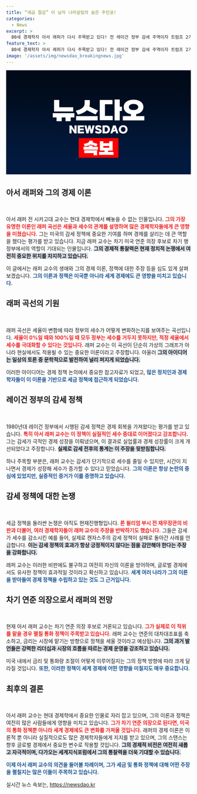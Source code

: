 ```yaml
---
title: “세금 절감” 이 남자 나라살림의 숨은 주인공!
categories:
  - News
excerpt: >
  80세 경제학자 아서 래퍼가 다시 주목받고 있다! 전 레이건 정부 감세 주역이자 트럼프 2기의 연준 의장 후보로 떠오른 그의 통찰력을 9월 세계지식포럼에서 확인해 보세요!
feature_text: >
  80세 경제학자 아서 래퍼가 다시 주목받고 있다! 전 레이건 정부 감세 주역이자 트럼프 2기의 연준 의장 후보로 떠오른 그의 통찰력을 9월 세계지식포럼에서 확인해 보세요!
image: '/assets/img/newsdao_breakingnews.jpg'
---
```


<p><img src="/assets/img/newsdao_breakingnews.jpg" alt="ranknews 속보" /></p>

<h2 data-ke-size="size26">아서 래퍼와 그의 경제 이론</h2>

<p data-ke-size="size16">&nbsp;</p>

<p>아서 래퍼 전 시카고대 교수는 현대 경제학에서 빼놓을 수 없는 인물입니다. <b><span style="color: #ee2323;">그의 가장 유명한 이론인 래퍼 곡선은 세율과 세수의 관계를 설명하며 많은 경제학자들에게 큰 영향을 미쳤습니다.</span></b> 그는 미국의 감세 정책에 중요한 기여를 하며 경제를 살리는 데 큰 역할을 했다는 평가를 받고 있습니다. 지금 래퍼 교수는 차기 미국 연준 의장 후보로 차기 행정부에서의 역할이 기대되는 인물입니다. <b><span style="background-color: #21538527;">그의 경제적 통찰력은 현재 정치적 논쟁에서 여전히 중요한 위치를 차지하고 있습니다.</span></b></p>

<p>이 글에서는 래퍼 교수의 생애와 그의 경제 이론, 정책에 대한 주장 등을 심도 있게 살펴보겠습니다. <b><span style="color: #1a5490;">그의 이론과 정책은 미국뿐 아니라 세계 경제에도 큰 영향을 미치고 있습니다.</span></b></p>

<h2>래퍼 곡선의 기원</h2>

<p data-ke-size="size16">&nbsp;</p>

<p>래퍼 곡선은 세율이 변함에 따라 정부의 세수가 어떻게 변화하는지를 보여주는 곡선입니다. <b><span style="color: #ee2323;">세율이 0%일 때와 100%일 때 모두 정부는 세수를 거두지 못하지만, 적정 세율에서 세수를 극대화할 수 있다는 것입니다.</span></b> 래퍼 교수는 이 곡선이 단순히 가상의 그래프가 아니라 현실에서도 적용될 수 있는 중요한 이론이라고 주장합니다. 아울러 <b><span style="background-color: #21538527;">그의 아이디어는 일상의 토론 중 문학적으로 발전하여 널리 퍼지게 되었습니다.</span></b> </p>

<p>이러한 아이디어는 경제 정책 논의에서 중요한 참고자료가 되었고, <b><span style="color: #1a5490;">많은 정치인과 경제학자들이 이 이론을 기반으로 세금 정책에 접근하게 되었습니다.</span></b></p>

<h2>레이건 정부의 감세 정책</h2>

<p data-ke-size="size16">&nbsp;</p>

<p>1980년대 레이건 정부에서 시행된 감세 정책은 경제 회복을 가져왔다는 평가를 받고 있습니다. <b><span style="color: #ee2323;">특히 아서 래퍼 교수는 이 정책이 실질적인 세수 증대로 이어졌다고 강조합니다.</span></b> 그는 감세가 극적인 경제 성장을 이뤄냈으며, 이 결과로 실업률과 경제 성장률이 크게 개선되었다고 주장합니다. <b><span style="background-color: #21538527;">실제로 감세 전후의 통계는 이 주장을 뒷받침합니다.</span></b></p>

<p>하나 주목할 부분은, 래퍼 교수는 감세가 단기적으로 세수를 줄일 수 있지만, 시간이 지나면서 경제가 성장해 세수가 증가할 수 있다고 믿었습니다. <b><span style="color: #1a5490;">그의 이론은 항상 논란의 중심에 있었지만, 실증적인 증거가 이를 증명하고 있습니다.</span></b></p>

<h2>감세 정책에 대한 논쟁</h2>

<p data-ke-size="size16">&nbsp;</p>

<p>세금 정책을 둘러싼 논쟁은 아직도 현재진행형입니다. <b><span style="color: #ee2323;">론 윌리엄 부시 전 재무장관의 비판과 더불어, 여러 경제학자들이 래퍼 교수의 주장을 반박하기도 했습니다.</span></b> 그들은 감세가 세수를 감소시킨 예를 들어, 실제로 캔자스주의 감세 정책이 실패로 돌아간 사례를 언급합니다. <b><span style="background-color: #21538527;">이는 감세 정책의 효과가 항상 긍정적이지 않다는 점을 감안해야 한다는 주장을 강화합니다.</span></b></p>

<p>래퍼 교수는 이러한 비판에도 불구하고 여전히 자신의 이론을 방어하며, 글로벌 경제에서도 유사한 정책이 효과적일 것이라고 확신하고 있습니다. <b><span style="color: #1a5490;">세계 여러 나라가 그의 이론을 받아들여 경제 정책을 수립하고 있는 것도 그 근거입니다.</span></b></p>

<h2>차기 연준 의장으로서 래퍼의 전망</h2>

<p data-ke-size="size16">&nbsp;</p>

<p>현재 아서 래퍼 교수는 차기 연준 의장 후보로 거론되고 있습니다. <b><span style="color: #ee2323;">그가 실제로 이 직위를 맡을 경우 펼칠 통화 정책이 주목받고 있습니다.</span></b> 래퍼 교수는 연준의 대차대조표를 축소하고, 금리는 시장에 맡기는 방향으로 정책을 세울 것이라고 예상됩니다. <b><span style="background-color: #21538527;">그의 과거 발언들은 강력한 리더십과 시장의 흐름을 따르는 경제 운영을 강조하고 있습니다.</span></b></p>

<p>미국 내에서 금리 및 통화량 조절이 어떻게 이루어질지는 그의 정책 방향에 따라 크게 달라질 것입니다. <b><span style="color: #1a5490;">또한, 이러한 정책이 세계 경제에 어떤 영향을 미칠지도 매우 중요합니다.</span></b></p>

<h2>최후의 결론</h2>

<p data-ke-size="size16">&nbsp;</p>

<p>아서 래퍼 교수는 현대 경제학에서 중요한 인물로 자리 잡고 있으며, 그의 이론과 정책은 여전히 많은 사람들에게 영향을 미치고 있습니다. <b><span style="color: #ee2323;">그가 차기 연준 의장으로 된다면, 미국의 통화 정책뿐 아니라 세계 경제에도 큰 변화를 가져올 것입니다.</span></b> 래퍼의 경제 이론은 이론적 뿐 아니라 실질적으로도 많은 경제학자들에게 지지를 받고 있으며, 그의 스탠스는 향후 글로벌 경제에서 중요한 변수로 작용할 것입니다. <b><span style="background-color: #21538527;">그의 경제적 비전은 여전히 새롭고 자극적이며, 다가오는 세계지식포럼에서 그의 통찰력을 더욱 기대할 수 있습니다.</span></b></p>

<p><b><span style="color: #1a5490;">이제 아서 래퍼 교수의 의견을 들어볼 차례이며, 그가 세금 및 통화 정책에 대해 어떤 주장을 펼칠지는 많은 이들이 주목하고 있습니다.</span></b></p>
실시간 뉴스 속보는, <a href="https://newsdao.kr" rel="dofollow">https://newsdao.kr</a>


